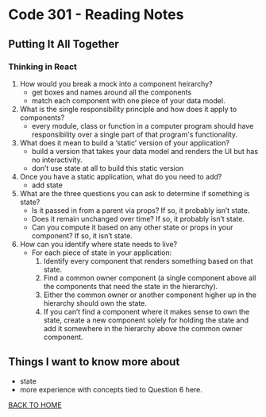# Code 301 - Reading Notes

## Putting It All Together

### Thinking in React
<!-- https://reactjs.org/docs/thinking-in-react.html -->
1. How would you break a mock into a component heirarchy?
    - get boxes and names around all the components
    - match each component with one piece of your data model.
2. What is the single responsibility principle and how does it apply to components?
    - every module, class or function in a computer program should have responsibility over a single part of that program's functionality.
3. What does it mean to build a ‘static’ version of your application?
    - build a version that takes your data model and renders the UI but has no interactivity.
    - don’t use state at all to build this static version
4. Once you have a static application, what do you need to add?
    - add state
5. What are the three questions you can ask to determine if something is state?
    - Is it passed in from a parent via props? If so, it probably isn’t state.
    - Does it remain unchanged over time? If so, it probably isn’t state.
    - Can you compute it based on any other state or props in your component? If so, it isn’t state.
6. How can you identify where state needs to live?
    - For each piece of state in your application:
        1. Identify every component that renders something based on that state.
        2. Find a common owner component (a single component above all the components that need the state in the hierarchy).
        3. Either the common owner or another component higher up in the hierarchy should own the state.
        4. If you can’t find a component where it makes sense to own the state, create a new component solely for holding the state and add it somewhere in the hierarchy above the common owner component.

## Things I want to know more about

- state
- more experience with concepts tied to Question 6 here.

[BACK TO HOME](../README.md)